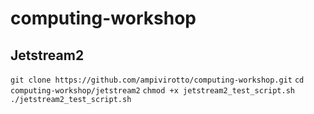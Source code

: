 # computing-workshop

## Jetstream2
`git clone https://github.com/ampivirotto/computing-workshop.git`
`cd computing-workshop/jetstream2`
`chmod +x jetstream2_test_script.sh`
`./jetstream2_test_script.sh`

